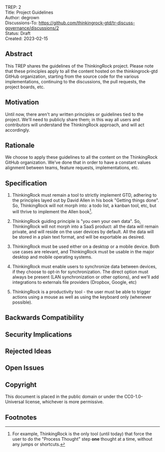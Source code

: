 TREP: 2<br/>
Title: Project Guidelines<br/>
Author: degrown<br/>
Discussions-To: https://github.com/thinkingrock-gtd/tr-discuss-governance/discussions/2<br/>
Status: Draft<br/>
Created: 2023-02-15<br/>


## Abstract

This TREP shares the guidelines of the ThinkingRock project.
Please note that these principles apply to all the content hosted on the thinkingrock-gtd GitHub organization,
starting from the source code for the various implementations, continuing to the discussions,
the pull requests, the project boards, etc.  


## Motivation

Until now, there aren't any written principles or guidelines tied to the project.
We'll need to publicly share them; in this way all users and contributors will understand the ThinkingRock approach, and will act accordingly. 


## Rationale

We choose to apply these guidelines to all the content on the ThinkingRock GitHub organization.
We've done that in order to have a constant values alignment between teams, feature requests, implementations, etc.


## Specification

1. ThinkingRock must remain a tool to strictly implement GTD, adhering to the principles layed out by David Allen in his book "Getting things done". 
So, ThinkingRock will not morph into: a todo list, a kanban tool, etc, but will thrive to implement the Allen book[^1]. 

2. ThinkingRock guiding principle is "you own your own data". 
So, ThinkingRock will not morph into a SaaS product: all the data will remain private, and will reside on the user devices by default. 
All the data will be stored in a plain text format, and will be exportable as desired.

3. ThinkingRock must be used either on a desktop or a mobile device. 
Both use cases are relevant, and ThinkingRock must be usable in the major desktop and mobile operating systems.

4. ThinkingRock must enable users to synchronize data between devices, if they choose to opt-in for synchronization.
The direct option must always be present (LAN synchronization or other options), and we'll add integrations to externals file providers (Dropbox, Google, etc)

5. ThinkingRock is a productivity tool - the user must be able to trigger actions using a mouse as well as using the keyboard only (whenever possible).



## Backwards Compatibility


## Security Implications


## Rejected Ideas


## Open Issues


## Copyright

This document is placed in the public domain or under the CC0-1.0-Universal license,
whichever is more permissive.


## Footnotes

[^1]: For example, ThinkingRock is the only tool (until today) that force the user to do the "Process Thought" step __one__ thought at a time, without any jumps or shortcuts.

